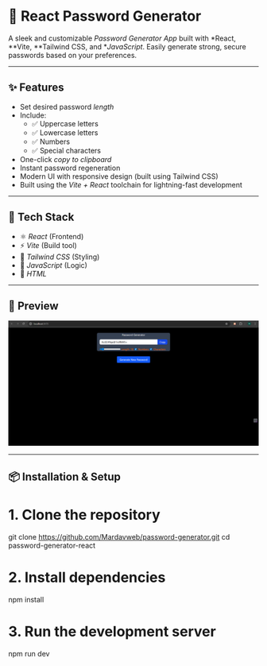 # 🔐 React Password Generator

A sleek and customizable *Password Generator App* built with *React, **Vite, **Tailwind CSS, and **JavaScript*. Easily generate strong, secure passwords based on your preferences.

---

## ✨ Features

- Set desired password *length*
- Include:
  - ✅ Uppercase letters
  - ✅ Lowercase letters
  - ✅ Numbers
  - ✅ Special characters
- One-click *copy to clipboard*
- Instant password regeneration
- Modern UI with responsive design (built using Tailwind CSS)
- Built using the *Vite + React* toolchain for lightning-fast development

---

## 🧪 Tech Stack

- ⚛️ *React* (Frontend)
- ⚡ *Vite* (Build tool)
- 🎨 *Tailwind CSS* (Styling)
- 🧠 *JavaScript* (Logic)
- 🧱 *HTML*

---
## 📸 Preview

![Password Generator Screenshot](screenshot.png.png)  

---
## 📦 Installation & Setup
# 1. Clone the repository
git clone https://github.com/Mardavweb/password-generator.git
cd password-generator-react

# 2. Install dependencies
npm install

# 3. Run the development server
npm run dev
